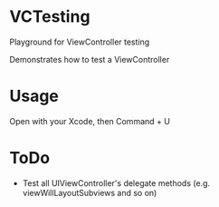 # VCTesting
Playground for ViewController testing

Demonstrates how to test a ViewController

# Usage
Open with your Xcode, then Command + U

# ToDo
- Test all UIViewController's delegate methods (e.g. viewWillLayoutSubviews and so on)
